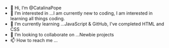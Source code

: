 - 👋 Hi, I’m @CatalinaPope
- 👀 I’m interested in ...I am currently new to coding, I am interested in learning all things coding.
- 🌱 I’m currently learning ...JavaScript & GitHub, I've completed HTML and CSS
- 💞️ I’m looking to collaborate on ...Newbie projects
- 📫 How to reach me ...

<!---
CatalinaPope/CatalinaPope is a ✨ special ✨ repository because its `README.md` (this file) appears on your GitHub profile.
You can click the Preview link to take a look at your changes.
--->
